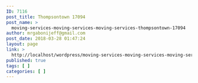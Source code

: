 ```yaml
---
ID: 7116
post_title: Thompsontown 17094
post_name: >
  moving-services-moving-services-moving-services-thompsontown-17094
author: mrgabonijeff@gmail.com
post_date: 2018-03-28 01:47:24
layout: page
link: >
  http://localhost/wordpress/moving-services-moving-services-moving-services-thompsontown-17094/
published: true
tags: [ ]
categories: [ ]
---
```

